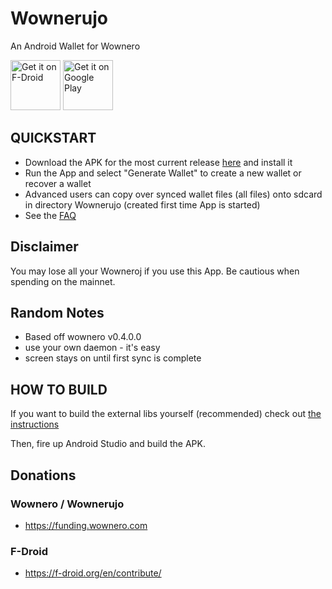 # Wownerujo
An Android Wallet for Wownero

[<img src="https://f-droid.org/badge/get-it-on.png"
      alt="Get it on F-Droid"
      height="80">](https://f-droid.org/packages/com.wownero.wownerujo/)
<a href='https://play.google.com/store/apps/details?id=com.wownero.wownerujo&pcampaignid=MKT-Other-global-all-co-prtnr-py-PartBadge-Mar2515-1'><img alt='Get it on Google Play' src='https://play.google.com/intl/en_us/badges/images/generic/en_badge_web_generic.png' height='80'/></a>

## QUICKSTART
- Download the APK for the most current release [here](https://f-droid.org/packages/com.wownero.wownerujo/) and install it
- Run the App and select "Generate Wallet" to create a new wallet or recover a wallet
- Advanced users can copy over synced wallet files (all files) onto sdcard in directory Wownerujo (created first time App is started)
- See the [FAQ](doc/FAQ.md)

## Disclaimer
You may lose all your Wowneroj if you use this App. Be cautious when spending on the mainnet.

## Random Notes
- Based off wownero v0.4.0.0
- use your own daemon - it's easy
- screen stays on until first sync is complete

## HOW TO BUILD

If you want to build the external libs yourself (recommended) check out [the instructions](doc/BUILDING-external-libs.md)

Then, fire up Android Studio and build the APK.

## Donations

### Wownero / Wownerujo

- <https://funding.wownero.com>

### F-Droid

- <https://f-droid.org/en/contribute/>


[beta channel]:https://play.google.com/apps/testing/com.wownero.wownerujo/join
